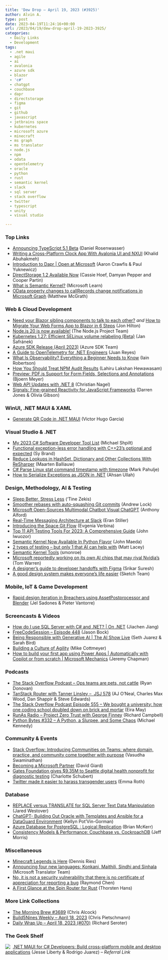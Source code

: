 ```yaml
---
title: 'Dew Drop – April 19, 2023 (#3925)'
author: Alvin A.
type: post
date: 2023-04-19T11:24:16+00:00
url: /2023/04/19/dew-drop-april-19-2023-3925/
categories:
  - Daily Links
  - Development
tags:
  - .net maui
  - agile
  - ai
  - avalonia
  - azure sdk
  - blazor
  - 'c#'
  - chatgpt
  - couchbase
  - dapr
  - directstorage
  - figma
  - git
  - github
  - javascript
  - jetbrains space
  - kubernetes
  - microsoft azure
  - minecraft
  - ms graph
  - ms translator
  - node.js
  - npm
  - odata
  - opentelemetry
  - oracle
  - python
  - rust
  - semantic kernel
  - slack
  - sql server
  - stack overflow
  - twitter
  - typescript
  - unity
  - visual studio

---
```

### <a name="top"></a>Top Links

  * <a href="https://devblogs.microsoft.com/typescript/announcing-typescript-5-1-beta/" target="_blank" rel="noopener">Announcing TypeScript 5.1 Beta</a> (Daniel Rosenwasser)
  * <a href="https://khalidabuhakmeh.com/writing-a-cross-platform-clock-app-with-avalonia-ui-and-nxui" target="_blank" rel="noopener">Writing a Cross-Platform Clock App With Avalonia UI and NXUI</a> (Khalid Abuhakmeh)
  * <a href="http://www.youtube.com/watch?v=nK8Ss2UMAxc" target="_blank" rel="noopener">Introduction to Dapr | Open at Microsoft</a> (Aaron Crawfis & Paul Yuknewicz)
  * <a href="https://devblogs.microsoft.com/directx/directstorage-1-2-available-now/" target="_blank" rel="noopener">DirectStorage 1.2 Available Now</a> (Cassie Hoef, Damyan Pepper and Cooper Partin)
  * <a href="https://learn.microsoft.com/en-us/semantic-kernel/whatissk" target="_blank" rel="noopener">What is Semantic Kernel?</a> (Microsoft Learn)
  * <a href="https://devblogs.microsoft.com/microsoft365dev/odata-property-changes-to-callrecords-change-notifications-in-microsoft-graph/" target="_blank" rel="noopener">OData property changes to callRecords change notifications in Microsoft Graph</a> (Matthew McGrath)

### <a name="web"></a>Web & Cloud Development

  * <a href="https://jonhilton.net/blazor-sibling-communication/" target="_blank" rel="noopener">Need your Blazor sibling components to talk to each other?</a> _and_ <a href="https://www.telerik.com/blogs/how-to-migrate-web-forms-app-blazor-6-steps" target="_blank" rel="noopener">How to Migrate Your Web Forms App to Blazor in 6 Steps</a> (Jon Hilton)
  * <a href="https://nodejs.org/en/blog/announcements/v20-release-announce" target="_blank" rel="noopener">Node.js 20 is now available!</a> (The Node.js Project Team)
  * <a href="https://kubernetes.io/blog/2023/04/18/kubernetes-1-27-efficient-selinux-relabeling-beta/" target="_blank" rel="noopener">Kubernetes 1.27: Efficient SELinux volume relabeling (Beta)</a> (Jan Šafránek)
  * <a href="https://devblogs.microsoft.com/azure-sdk/azure-sdk-release-april-2023/" target="_blank" rel="noopener">Azure SDK Release (April 2023)</a> (Azure SDK Team)
  * <a href="https://stackify.com/opentelemetry-dotnet/" target="_blank" rel="noopener">A Guide to OpenTelemetry for .NET Engineers</a> (Juan Reyes)
  * <a href="https://stackify.com/what-is-observability-everything-a-beginner-needs-to-know/" target="_blank" rel="noopener">What Is Observability? Everything a Beginner Needs to Know</a> (Iain Robertson)
  * <a href="https://www.syncfusion.com/blogs/post/how-to-treat-npm-audit-results.aspx?utm_source=alvinashcraft&utm_medium=email&utm_campaign=alvinashcraft_blog_edmapr23" target="_blank" rel="noopener">How You Should Treat NPM Audit Results</a> (Lahiru Lakshan Hewawasam)
  * <a href="https://www.textcontrol.com/blog/2023/04/18/preview-pdfjs-support-for-form-fields-selections-and-annotations/" target="_blank" rel="noopener">Preview: PDF.js Support for Form Fields, Selections and Annotations</a> (Bjoern Meyer)
  * <a href="https://csharp.christiannagel.com/2023/04/19/api-dotnet8/" target="_blank" rel="noopener">Web API Updates with .NET 8</a> (Christian Nagel)
  * <a href="https://www.sitepoint.com/signals-fine-grained-javascript-framework-reactivity/?utm_source=rss" target="_blank" rel="noopener">Signals: Fine-grained Reactivity for JavaScript Frameworks</a> (Darren Jones & Olivia Gibson)

### <a name="silverlight"></a>WinUI, .NET MAUI & XAML

  * <a href="https://dev.to/vhugogarcia/generate-qr-code-in-net-maui-3c8n" target="_blank" rel="noopener">Generate QR Code in .NET MAUI</a> (Victor Hugo Garcia)

### <a name="dotnet"></a>Visual Studio & .NET

  * <a href="https://michaelscodingspot.com/developer-tools/" target="_blank" rel="noopener">My 2023 C# Software Developer Tool List</a> (Michael Shpilt)
  * <a href="https://devblogs.microsoft.com/cppblog/cpp23s-optional-and-expected/" target="_blank" rel="noopener">Functional exception-less error handling with C++23’s optional and expected</a> (Sy Brand)
  * <a href="https://blog.jetbrains.com/dotnet/2023/04/18/reduce-lookups-in-hashset-dictionary-and-other-collections-with-resharper/" target="_blank" rel="noopener">Reduce Lookups in HashSet, Dictionary and Other Collections With ReSharper</a> (Maarten Balliauw)
  * <a href="http://metadataconsulting.blogspot.com/2023/04/CSharp-Parse-Linux-stat-command-timestamp-with-timezone.html" target="_blank" rel="noopener">C# Parse Linux stat command timestamp with timezone</a> (Mark Pahulje)
  * <a href="https://code-maze.com/dotnet-serialize-exceptions-as-json/" target="_blank" rel="noopener">How to Serialize Exceptions as JSON in .NET</a> (Ahsan Ullah)

### <a name="design"></a>Design, Methodology, AI & Testing

  * <a href="https://tinezekis.medium.com/sleep-better-stress-less-f56bf1fdf043?source=rss-fa2db659a52f------2" target="_blank" rel="noopener">Sleep Better, Stress Less</a> (‘Tine Zekis)
  * <a href="https://andrewlock.net/smoother-rebases-with-auto-squashing-git-commits/" target="_blank" rel="noopener">Smoother rebases with auto-squashing Git commits</a> (Andrew Lock)
  * <a href="https://www.infoq.com/news/2023/04/microsoft-visual-chatgpt/?utm_campaign=infoq_content&utm_source=infoq&utm_medium=feed&utm_term=global" target="_blank" rel="noopener">Microsoft Open-Sources Multimodal Chatbot Visual ChatGPT</a> (Anthony Alford)
  * <a href="https://www.infoq.com/news/2023/04/real-time-messaging-slack/?utm_campaign=infoq_content&utm_source=infoq&utm_medium=feed&utm_term=global" target="_blank" rel="noopener">Real-Time Messaging Architecture at Slack</a> (Eran Stiller)
  * <a href="https://blog.jetbrains.com/space/2023/04/18/space-git-flow/" target="_blank" rel="noopener">Introducing the Space Git Flow</a> (Evgenia Verbina)
  * <a href="https://www.telerik.com/blogs/top-11-api-testing-tools-comprehensive-guide" target="_blank" rel="noopener">Top 11 API Testing Tools For 2023: A Comprehensive Guide</a> (John Iwuozor)
  * <a href="https://devblogs.microsoft.com/semantic-kernel/py/" target="_blank" rel="noopener">Semantic Kernel Now Available In Python Flavor</a> (John Maeda)
  * <a href="https://www.mrlacey.com/2023/04/2-types-of-testing-but-only-1-that-ai.html" target="_blank" rel="noopener">2 types of testing &#8211; but only 1 that AI can help with</a> (Matt Lacey)
  * <a href="https://devblogs.microsoft.com/semantic-kernel/semantic-kernel-tools/" target="_blank" rel="noopener">Semantic Kernel Tools</a> (smonroe)
  * <a href="https://www.theverge.com/2023/4/18/23687912/microsoft-athena-ai-chips-nvidia" target="_blank" rel="noopener">Microsoft reportedly working on its own AI chips that may rival Nvidia’s</a> (Tom Warren)
  * <a href="https://blog.logrocket.com/ux-design/designers-guide-developer-handoffs-figma/" target="_blank" rel="noopener">A designer’s guide to developer handoffs with Figma</a> (Srikar Suresh)
  * <a href="https://www.sketch.com/blog/2020-12-17-building-better-how-sketch-helps-salesforce-maintain-its-industry-leading-design-system/" target="_blank" rel="noopener">A good design system makes everyone’s life easier</a> (Sketch Team)

### <a name="mobile"></a>Mobile, IoT & Game Development

  * <a href="https://blog.unity.com/games/rapid-design-iteration-in-breachers-using-assetpostprocessor-and-blender" target="_blank" rel="noopener">Rapid design iteration in Breachers using AssetPostprocessor and Blender</a> (Jel Sadones & Pieter Vantorre)

### <a name="videos"></a>Screencasts & Videos

  * <a href="http://www.youtube.com/watch?v=DeegkS0Vf9o" target="_blank" rel="noopener">How do I use SQL Server with C# and .NET? | On .NET</a> (Jiachen Jiang)
  * <a href="http://www.youtube.com/watch?v=mJj34-Rg1mo" target="_blank" rel="noopener">FreeCodeSession &#8211; Episode 448</a> (Jason Bock)
  * <a href="http://www.youtube.com/watch?v=Mr5pWbKbc8Y" target="_blank" rel="noopener">Being Responsible with Generative AI | The AI Show Live</a> (Seth Juarez & Sarah Bird)
  * <a href="https://www.leadingagile.com/2023/04/building-a-culture-of-agility/?utm_source=Building%20a%20Culture%20of%20Agility&utm_medium=RSS&utm_campaign=RSS%20Reader" target="_blank" rel="noopener">Building a Culture of Agility</a> (Mike Cottmeyer)
  * <a href="http://www.youtube.com/watch?v=UwbCIZTx59I" target="_blank" rel="noopener">How to build your first app using Power Apps | Automatically with Copilot or from scratch | Microsoft Mechanics</a> (Jeremy Chapman)

### <a name="podcasts"></a>Podcasts

  * <a href="https://stackoverflow.blog/2023/04/19/ops-teams-are-pets-not-cattle/" target="_blank" rel="noopener">The Stack Overflow Podcast &#8211; Ops teams are pets, not cattle</a> (Ryan Donovan)
  * <a href="https://topenddevs.com/podcasts/javascript-jabber/episodes/jsj-578" target="_blank" rel="noopener">TanStack Router with Tanner Linsley &#8211;&nbsp; JSJ 578</a> (AJ O&#8217;Neal, Charles Max Wood, Dan Shappir & Steve Edwards)
  * <a href="https://stackoverflow.blog/2023/04/18/we-bought-a-university-how-one-coding-school-doubled-down-on-brick-and-mortar-ep-555/" target="_blank" rel="noopener">The Stack Overflow Podcast Episode 555 &#8211; We bought a university: how one coding school doubled down on brick and mortar</a> (Eira May)
  * <a href="https://runasradio.com/Shows/Show/876" target="_blank" rel="noopener">RunAs Radio &#8211; Project Zero Trust with George Finney</a> (Richard Campbell)
  * <a href="https://pythonbytes.fm/episodes/show/332/a-python-a-slurpee-and-some-chaos" target="_blank" rel="noopener">Python Bytes #332 &#8211; A Python, a Slurpee, and Some Chaos</a> (Michael Kennedy)

### <a name="events"></a>Community & Events

  * <a href="https://stackoverflow.blog/2023/04/18/introducing-communities-on-teams-where-domain-practice-and-community-come-together-with-purpose/" target="_blank" rel="noopener">Stack Overflow: Introducing Communities on Teams: where domain, practice, and community come together with purpose</a> (Vasudha Swaminathan)
  * <a href="https://davidgiard.com/becoming-a-microsoft-partner" target="_blank" rel="noopener">Becoming a Microsoft Partner</a> (David Giard)
  * <a href="https://www.geekwire.com/2023/gates-foundation-gives-9-35m-to-seattle-digital-health-nonprofit-for-diagnostic-testing/" target="_blank" rel="noopener">Gates Foundation gives $9.35M to Seattle digital health nonprofit for diagnostic testing</a> (Charlotte Schubert)
  * <a href="https://www.theverge.com/2023/4/18/23688192/twitter-harrass-transgender-users-policy" target="_blank" rel="noopener">Twitter made it easier to harass transgender users</a> (Emma Roth)

### <a name="sql"></a>Database

  * <a href="https://www.mssqltips.com/sqlservertip/7632/sql-server-replace-translate-functions/" target="_blank" rel="noopener">REPLACE versus TRANSLATE for SQL Server Text Data Manipulation</a> (Jared Westover)
  * <a href="https://dbakevlar.com/2023/04/chatgpt-building-out-oracle-with-templates-and-ansible-for-a-dataguard-environment/" target="_blank" rel="noopener">ChatGPT- Building Out Oracle with Templates and Ansible for a DataGuard Environment</a> (Kellyn Pot&#8217;Vin-Gorman)
  * <a href="https://techcommunity.microsoft.com/t5/azure-database-for-postgresql/azure-database-for-postgresql-logical-replication/ba-p/3799509" target="_blank" rel="noopener">Azure Database for PostgreSQL : Logical Replication</a> (Brian McKerr)
  * <a href="https://www.couchbase.com/blog/consistency-models-couchbase-vs-cockroachdb/" target="_blank" rel="noopener">Consistency Models & Performance: Couchbase vs. CockroachDB</a> (Jeff Morris)

### <a name="misc"></a>Miscellaneous

  * <a href="https://news.xbox.com/en-us/2023/04/18/minecraft-legends-out-now/" target="_blank" rel="noopener">Minecraft Legends is Here</a> (Dennis Ries)
  * <a href="https://www.microsoft.com/en-us/translator/blog/2023/04/18/announcing-four-new-languages-konkani-maithili-sindhi-and-sinhala/" target="_blank" rel="noopener">Announcing four new languages: Konkani, Maithili, Sindhi and Sinhala</a> (Microsoft Translator Team)
  * <a href="https://devblogs.microsoft.com/oldnewthing/20230418-00/?p=108066" target="_blank" rel="noopener">No, it is not a security vulnerability that there is no certificate of appreciation for reporting a bug</a> (Raymond Chen)
  * <a href="https://www.thorsten-hans.com/first-glance-at-spin-router-for-rust/" target="_blank" rel="noopener">A First Glance at the Spin Router for Rust</a> (Thorsten Hans)

### <a name="links"></a>More Link Collections

  * <a href="https://blog.cwa.me.uk/2023/04/19/the-morning-brew-3689/" target="_blank" rel="noopener">The Morning Brew #3689</a> (Chris Alcock)
  * <a href="https://build5nines.com/build5nines-weekly-april-18-2023/" target="_blank" rel="noopener">Build5Nines Weekly – April 18, 2023</a> (Chris Pietschmann)
  * <a href="https://seroter.com/2023/04/18/daily-wrap-up-april-18-2023-070/" target="_blank" rel="noopener">Daily Wrap Up – April 18, 2023 (#070)</a> (Richard Seroter)

### <a name="shelf"></a>The Geek Shelf

<a href="https://www.amazon.com/dp/B0BX3R3W9V/?tag=amavin-20" target="_blank" rel="noopener"><img decoding="async" align="left" style="margin: 0px 4px 0px 0px; border: 0px currentcolor; border-image: none; float: left; display: inline; background-image: none;" src="https://m.media-amazon.com/images/I/511-Zc7XRCL._SS135_.jpg" border="0" /></a>&nbsp;<a href="https://www.amazon.com/dp/B0BX3R3W9V/?tag=amavin-20" target="_blank" rel="noopener">.NET MAUI for C# Developers: Build cross-platform mobile and desktop applications</a> (Jesse Liberty & Rodrigo Juarez) _&#8211; Referral Link_